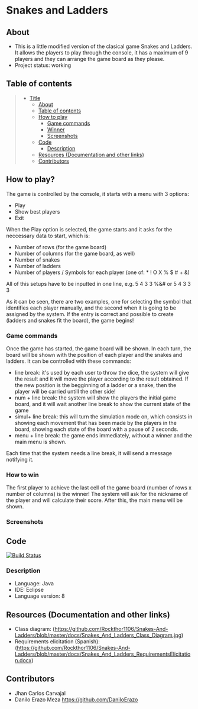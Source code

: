 # Snakes and Ladders 

## About 

* This is a little modified version of the clasical game Snakes and Ladders. It allows the players to play through the console, 
it has a maximum of 9 players and they can arrange the game board as they please.
* Project status: working

## Table of contents


> * [Title](#Snakes-and-Ladders)
>   * [About](#about)
>   * [Table of contents](#table-of-contents)
>   * [How to play](#how-to-play)
>     * [Game commands](#game-commands)
>     * [Winner](#how-to-win)
>     * [Screenshots](#screenshots)
>   * [Code](#code)
>     * [Description](#description)
>   * [Resources (Documentation and other links)](#resources-documentation-and-other-links)
>   * [Contributors](#contributors)

## How to play?

The game is controlled by the console, it starts with a menu with 3 options:
* Play
* Show best players
* Exit

When the Play option is selected, the game starts and it asks for the neccessary data to start, which is:
* Number of rows (for the game board)
* Number of columns (for the game board, as well)
* Number of snakes
* Number of ladders 
* Number of players / Symbols for each player (one of: * ! O X % $ # + &) 

All of this setups have to be inputted in one line, e.g. 5 4 3 3 %&# or 5 4 3 3 3

As it can be seen, there are two examples, one for selecting the symbol that identifies each player manually, 
and the second when it is going to be assigned by the system. If the entry is correct and possible to create (ladders and snakes fit the board), the game begins!

### Game commands

Once the game has started, the game board will be shown. In each turn, the board will be shown with the position of each player and the snakes and ladders. 
It can be controlled with these commands:

* line break: it's used by each user to throw the dice, the system will give the result and it will move the player according to the result obtained. 
If the new position is the begginning of a ladder or a snake, then the player will be carried untill the other side!
* num + line break: the system will show the players the initial game board, and it will wait another line break to show the current state of the game
* simul+ line break: this will turn the simulation mode on, which consists in showing each movement that has been made by the players in the board, 
showing each state of the board with a pause of 2 seconds.
* menu + line break: the game ends immediately, without a winner and the main menu is shown. 

Each time that the system needs a line break, it will send a message notifying it. 

### How to win

The first player to achieve the last cell of the game board (number of rows x number of columns) is the winner! The system will ask for the nickname of the player and will calculate
their score. After this, the main menu will be shown.

### Screenshots

## Code

[![Build Status](https://qa.nuxeo.org/jenkins/buildStatus/icon?job=/nuxeo/addons_nuxeo-sample-project-master)](https://github.com/Rockthor1106/Snakes-And-Ladders/tree/master/)

### Description

* Language: Java 
* IDE: Eclipse 
* Language version: 8

## Resources (Documentation and other links)

* Class diagram: (https://github.com/Rockthor1106/Snakes-And-Ladders/blob/master/docs/Snakes_And_Ladders_Class_Diagram.jpg)
* Requirements elicitation (Spanish): (https://github.com/Rockthor1106/Snakes-And-Ladders/blob/master/docs/Snakes_And_Ladders_RequirementsElicitation.docx)

## Contributors

* Jhan Carlos Carvajal 
* Danilo Erazo Meza https://github.com/DaniloErazo

